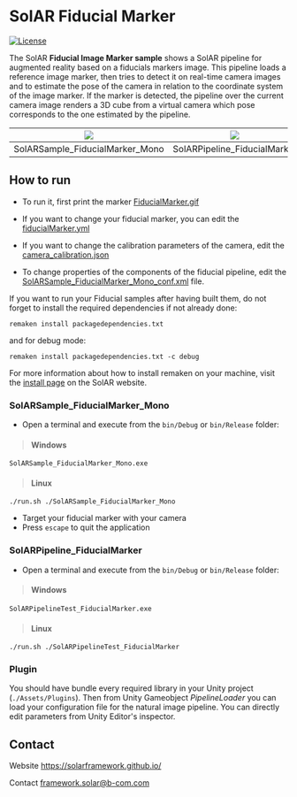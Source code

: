 # SolAR Fiducial Marker

[![License](https://img.shields.io/github/license/SolARFramework/FiducialMarker?style=flat-square&label=License)](https://www.apache.org/licenses/LICENSE-2.0)

The SolAR **Fiducial Image Marker sample** shows a SolAR pipeline for augmented reality based on a fiducials markers image. This pipeline loads a reference image marker, then tries to detect it on real-time camera images and to estimate the pose of the camera in relation to the coordinate system of the image marker. If the marker is detected, the pipeline over the current camera image renders a 3D cube from a virtual camera which pose corresponds to the one estimated by the pipeline.


| ![](./SolARSample_FiducialMarker_Mono/standalone.jpg) | ![](./SolARPipeline_FiducialMarker/plugin.jpg) |
|:-:|:-:|
| SolARSample_FiducialMarker_Mono | SolARPipeline_FiducialMarker |


## How to run

* To run it, first print the marker [FiducialMarker.gif](./SolARSample_FiducialMarker_Mono/FiducialMarker.gif)

* If you want to change your fiducial marker, you can edit the [fiducialMarker.yml](./SolARSample_FiducialMarker_Mono/fiducialMarker.yml)

* If you want to change the calibration parameters of the camera, edit the [camera_calibration.json](./SolARSample_FiducialMarker_Mono/camera_calibration.json)

* To change properties of the components of the fiducial pipeline, edit the [SolARSample_FiducialMarker_Mono_conf.xml](./SolARSample_FiducialMarker_Mono/SolARSample_FiducialMarker_Mono_conf.xml) file.

If you want to run your Fiducial samples after having built them, do not forget to install the required dependencies if not already done:

<pre><code>remaken install packagedependencies.txt</code></pre>

and for debug mode:

<pre><code>remaken install packagedependencies.txt -c debug</code></pre>

For more information about how to install remaken on your machine, visit the [install page](https://solarframework.github.io/install/) on the SolAR website.

### SolARSample_FiducialMarker_Mono

* Open a terminal and execute from the `bin/Debug` or `bin/Release` folder:

> #### Windows
>
	SolARSample_FiducialMarker_Mono.exe

> #### Linux
>
	./run.sh ./SolARSample_FiducialMarker_Mono

* Target your fiducial marker with your camera
* Press `escape` to quit the application

### SolARPipeline_FiducialMarker

* Open a terminal and execute from the `bin/Debug` or `bin/Release` folder:

> #### Windows
>
	SolARPipelineTest_FiducialMarker.exe

> #### Linux
>
	./run.sh ./SolARPipelineTest_FiducialMarker

### Plugin

You should have bundle every required library in your Unity project (`./Assets/Plugins`). Then from Unity Gameobject *PipelineLoader* you can load your configuration file for the natural image pipeline. You can directly edit parameters from Unity Editor's inspector.

## Contact 
Website https://solarframework.github.io/

Contact framework.solar@b-com.com




